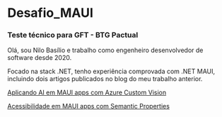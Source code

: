# Desafio_MAUI
### Teste técnico para GFT - BTG Pactual

Olá, sou Nilo Basílio e trabalho como engenheiro desenvolvedor de software desde 2020. 

Focado na stack .NET, tenho experiência comprovada com .NET MAUI, incluindo dois artigos publicados no blog do meu trabalho anterior.

[Aplicando AI em MAUI apps com Azure Custom Vision](https://arctouch.com/blog/azure-custom-vision)

[Acessibilidade em MAUI apps com Semantic Properties](https://arctouch.com/blog/accessible-apps-dotnet-maui)
